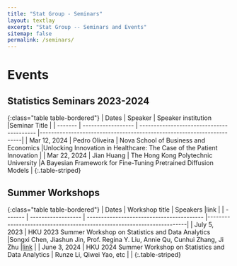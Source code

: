 ```yaml
---
title: "Stat Group - Seminars"
layout: textlay
excerpt: "Stat Group -- Seminars and Events"
sitemap: false
permalink: /seminars/
---
```


# Events

## Statistics Seminars 2023-2024


{:class="table table-bordered"}
| Dates   | Speaker       | Speaker institution                       |Seminar Title                  |
| ------- | ------------------ | ----------------------------------------- |-----------------------------------------------------------------------|
| Mar 12, 2024  | Pedro Oliveira  | Nova School of Business and Economics  |Unlocking Innovation in Healthcare: The Case of the Patient Innovation |
| Mar 22, 2024 | Jian Huang   | The Hong Kong Polytechnic University      |A Bayesian Framework for Fine-Tuning Pretrained Diffusion Models       |
{:.table-striped}


## Summer Workshops

{:class="table table-bordered"}
| Dates   |  Workshop title     | Speakers                        |link                 |
| ------- | ------------------ | ----------------------------------------- |-----------------------------------------------------------------------|
| July 5, 2023  | HKU 2023 Summer Workshop on Statistics and Data Analytics  |Songxi Chen, Jiashun Jin, Prof. Regina Y. Liu, Annie Qu, Cunhui Zhang, Ji Zhu |[link](https://saasweb.hku.hk/workshop/sda2023/)   |
| June 3, 2024  | HKU 2024 Summer Workshop on Statistics and Data Analytics | Runze Li, Qiwei Yao, etc     |      |
{:.table-striped}



